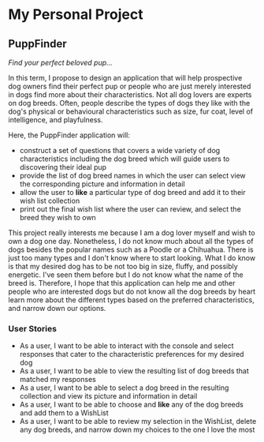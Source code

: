 # My Personal Project

## PuppFinder

*Find your perfect beloved pup...*

In this term, I propose to design an application that will help prospective dog owners 
find their perfect pup or people who are just merely interested in dogs find more about 
their characteristics. Not all dog lovers are experts on dog breeds. 
Often, people describe the types of dogs they like with the dog's physical or 
behavioural characteristics such as size, fur coat, 
level of intelligence, and playfulness. 

Here, the PuppFinder application will:
- construct a set of questions that covers a wide variety of dog characteristics 
including the dog breed which will guide users to discovering their ideal pup
- provide the list of dog breed names in which the user can select view the 
corresponding picture and information in detail
- allow the user to **like** a particular type of dog breed and add it to 
their wish list collection
- print out the final wish list where the user can review, and select the breed they wish to own

This project really interests me because I am a dog lover myself and wish to own a dog 
one day. Nonetheless, I do not know much about all the types of dogs besides the popular
names such as a Poodle or a Chihuahua. There is just too many types and I don't know where 
to start looking. What I do know is that my desired dog has to be not too big in size, 
fluffy, and possibly energetic. I've seen them before but I do not know what the name 
of the breed is. Therefore, I hope that this application can help me and other people 
who are interested dogs but do not know all the dog breeds by heart learn more about the different types based on the
preferred characteristics, and narrow down our options.  


<h3>User Stories</h3>

- As a user, I want to be able to interact with the console and select responses that cater to the characteristic preferences for my desired dog
- As a user, I want to be able to view the resulting list of dog breeds that matched my responses 
- As a user, I want to be able to select a dog breed in the resulting collection and view its picture and information in detail
- As a user, I want to be able to choose and  **like**  any of the dog breeds and add them to a WishList
- As a user, I want to be able to review my selection in the WishList, delete any dog breeds, and narrow down my choices to the one I love the most

<br>


 




